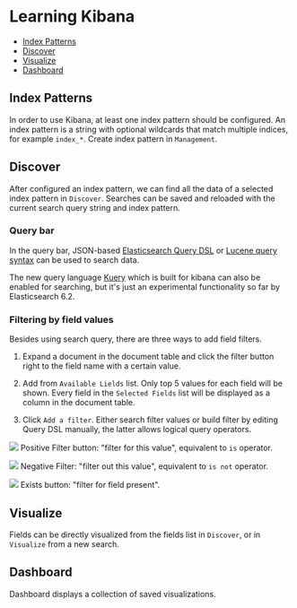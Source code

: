 # Learning Kibana

* [Index Patterns](#index-patterns)
* [Discover](#discover)
* [Visualize](#visualize)
* [Dashboard](#dashboard)


## Index Patterns

In order to use Kibana, at least one index pattern should be configured. An index pattern is a string with optional wildcards that match multiple indices, for example `index_*`. Create index pattern in `Management`.

## Discover

After configured an index pattern, we can find all the data of a selected index pattern in `Discover`. Searches can be saved and reloaded with the current search query string and index pattern.

### Query bar

In the query bar, JSON-based [Elasticsearch Query DSL](https://www.elastic.co/guide/en/elasticsearch/reference/current/query-dsl-query-string-query.html) or [Lucene query syntax](https://www.elastic.co/guide/en/kibana/current/lucene-query.html) can be used to search data.

The new query language [Kuery](https://www.elastic.co/guide/en/kibana/current/kuery-query.html) which is built for kibana can also be enabled for searching, but it's just an experimental functionality so far by Elasticsearch 6.2.

### Filtering by field values

Besides using search query, there are three ways to add field filters.

1. Expand a document in the document table and click the filter button right to the field name with a certain value.

2. Add from `Available Lields` list. Only top 5 values for each field will be shown. Every field in the `Selected Fields` list will be displayed as a column in the document table.

3. Click `Add a filter`. Either search filter values or build filter by editing Query DSL manually, the latter allows logical query operators.

![](https://www.elastic.co/guide/en/kibana/current/images/PositiveFilter.jpg) Positive Filter button: "filter for this value", equivalent to `is` operator.

![](https://www.elastic.co/guide/en/kibana/current/images/NegativeFilter.jpg) Negative Filter: "filter out this value", equivalent to `is not` operator.

![](https://www.elastic.co/guide/en/kibana/current/images/ExistsButton.jpg) Exists button: "filter for field present".

## Visualize

Fields can be directly visualized from the fields list in `Discover`, or in `Visualize` from a new search.

## Dashboard

Dashboard displays a collection of saved visualizations.
